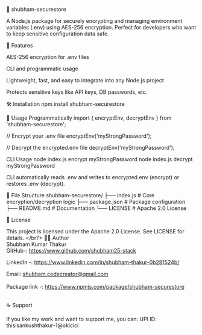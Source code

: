 🔐 shubham-securestore

A Node.js package for securely encrypting and managing environment variables (.env) using AES-256 encryption. Perfect for developers who want to keep sensitive configuration data safe.


🚀 Features

AES-256 encryption for .env files

CLI and programmatic usage

Lightweight, fast, and easy to integrate into any Node.js project

Protects sensitive keys like API keys, DB passwords, etc.

🛠️ Installation
npm install shubham-securestore

🔑 Usage
Programmatically
import { encryptEnv, decryptEnv } from 'shubham-securestore';

// Encrypt your .env file
encryptEnv('myStrongPassword');

// Decrypt the encrypted.env file
decryptEnv('myStrongPassword');

CLI Usage
node index.js encrypt myStrongPassword
node index.js decrypt myStrongPassword


CLI automatically reads .env and writes to encrypted.env (encrypt) or restores .env (decrypt).

📂 File Structure
shubham-securestore/
├── index.js           # Core encryption/decryption logic
├── package.json       # Package configuration
├── README.md          # Documentation
└── LICENSE            # Apache 2.0 License

📜 License

This project is licensed under the Apache 2.0 License. See LICENSE
 for details.
</br?>
👨‍💻 Author
</br>
Shubham Kumar Thakur
</br>
GitHub-: https://www.github.com/shubham25-stack
</br>

LinkedIn -: https://www.linkedin.com/in/shubham-thakur-0b281524b/
</br>

Email: shubham.codecreator@gmail.com
</br>
</br>
Package link -: https://www.npmjs.com/package/shubham-securestore
</br>
</br>

☕ Support

If you like my work and want to support me, you can:
UPI ID: thisisankushthakur-1@okicici
